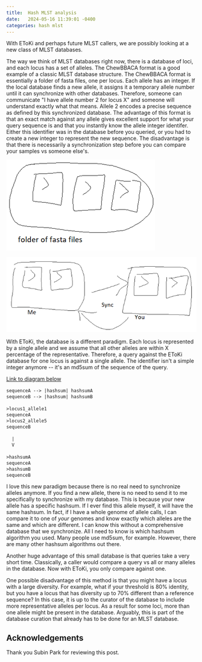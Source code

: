 ```yaml
---
title:  Hash MLST analysis 
date:   2024-05-16 11:39:01 -0400
categories: hash mlst 
---
```


With EToKi and perhaps future MLST callers, we are possibly looking at a new class of MLST databases.

The way we think of MLST databases right now, there is a database of loci,
and each locus has a set of alleles.
The ChewBBACA format is a good example of a classic MLST database structure.
The ChewBBACA format is essentially a folder of fasta files, one per locus.
Each allele has an integer. If the local database finds a new allele, it assigns it a temporary allele number until it can synchronize with other databases.
Therefore, someone can communicate "I have allele number 2 for locus X" and someone will understand exactly what that means. Allele 2 encodes a precise sequence as defined by this synchronized database.
The advantage of this format is that an exact match against any allele gives excellent support for what your query sequence is and that you instantly know the allele integer identifer.
Either this identifier was in the database before you queried, or you had to create a new integer to represent the new sequence.
The disadvantage is that there is necessarily a synchronization step before you can compare your samples vs someone else's.

![Classic MLST scheme cartoon](/assets/images/hashmlst/folder-of-fastas.png)

![mlst-sync](/assets/images/hashmlst/mlst-sync.png)

With EToKi, the database is a different paradigm.
Each locus is represented by a single allele and we assume that all other alleles are within X percentage of the representative.
Therefore, a query against the EToKi database for one locus is against a single allele.
The identifier isn't a simple integer anymore --
it's an md5sum of the sequence of the query.

[Link to diagram below](https://mermaid.live/edit#pako:eNp1kN1LwzAUxf-VcKH0pRv9im3yMNgQ8UFfFHzQyIhtagNNMpsUnbX_u9mmY_jxdu7hnN-93BEqUwugEASj1NJRNIauFUrc8V7yp07Y0FsobIx2F1zJbuvn8NpoYze8EuE0TUHAdNOZ16rlvUNXN0wjZMXLIHQllmg2W6CPltvWDuoDfYnlaWb1d2bF9C4ltOulsA8MFp2pBpusE8b0ke_1wU_X-MRfMXg8aV8ekErUO87xiB-c4-J_OftLfzGZhgiU6BWXtf_kuCsw2H-RAfWyFg0fOseA6clH-eDM7VZXQF0_iAiGTc2dOJf8uecKaMM7690N1_fGqO-QH4GO8AYUx3OM87OsIHFJMoxxBFugZT7PSExIkiYxyQo8RfC-r8fzIsU5KQkpijwleVlMn1MLqTs)

```text
sequenceA --> |hashsum| hashsumA
sequenceB --> |hashsum| hashsumB

>locus1_allele1
sequenceA
>locus2_allele5
sequenceB
  
  |
  V

>hashsumA
sequenceA
>hashsumB
sequenceB
```

I love this new paradigm because there is no real need to synchronize alleles anymore.
If you find a new allele, there is no need to send it to me specifically to synchronize with my database.
This is because your new allele has a specific hashsum.
If I ever find this allele myself, it will have the same hashsum.
In fact, if I have a whole genome of allele calls, I can compare it to one of _your_ genomes and know exactly which
alleles are the same and which are different.
I can know this without a comprehensive database that we synchronize.
All I need to know is which hashsum algorithm you used.
Many people use md5sum, for example.
However, there are many other hashsum algorithms out there.

Another huge advantage of this small database is that queries take a very short time.
Classically, a caller would compare a query vs all or many alleles in the database. Now with EToKi, you only compare against one.

One possible disadvantage of this method is that you might have a locus with a large diversity.
For example, what if your threshold is 80% identity, but you have a locus that has diversity up to 70% different than a reference sequence?
In this case, it is up to the curator of the database to include more representative alleles per locus.
As a result for some loci, more than one allele might be present in the database.
Arguably, this is part of the database curation that already has to be done for an MLST database.

## Acknowledgements

Thank you Subin Park for reviewing this post.
